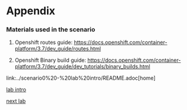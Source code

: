 # Appendix 

### Materials used in the scenario

1. Openshift routes guide:
https://docs.openshift.com/container-platform/3.7/dev_guide/routes.html

2. Openshift Binary build guide:
https://docs.openshift.com/container-platform/3.7/dev_guide/dev_tutorials/binary_builds.html

link:../scenario0%20-%20lab%20intro/README.adoc[home]

[lab intro](../README.md)

[next lab](../scenario3/part1.md)
